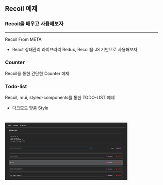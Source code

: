 ## Recoil 예제

### Recoil을 배우고 사용해보자

<hr />

Recoil From META
- React 상태관리 라이브러리 Redux, Recoil을 JS 기반으로 사용해보자

### Counter
Recoil을 통한 간단한 Counter 예제

### Todo-list
Recoil, mui, styled-components를 통한 TODO-LIST 예제
- 다크모드 맞춤 Style 

#

<img src="./img/todo-list.png" width="80%">
